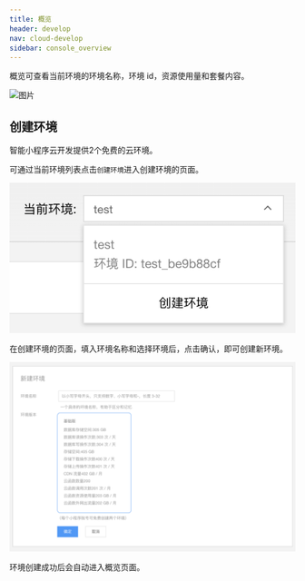 ```yaml
---
title: 概览
header: develop
nav: cloud-develop
sidebar: console_overview
---
```


概览可查看当前环境的环境名称，环境 id，资源使用量和套餐内容。

![图片](https://b.bdstatic.com/searchbox/icms/searchbox/img/cloud_console_overview.png)

## 创建环境

智能小程序云开发提供2个免费的云环境。

可通过当前环境列表点击`创建环境`进入创建环境的页面。

![图片](../../../img/cloud/cloud_console_create_env.png)

在创建环境的页面，填入环境名称和选择环境后，点击确认，即可创建新环境。

![图片](../../../img/cloud/cloud_console_create_list.png)

环境创建成功后会自动进入概览页面。

